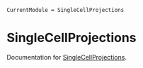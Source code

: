 ```@meta
CurrentModule = SingleCellProjections
```

# SingleCellProjections

Documentation for [SingleCellProjections](https://github.com/rasmushenningsson/SingleCellProjections.jl).

